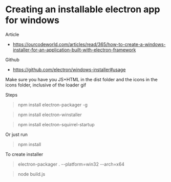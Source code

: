 # Creating an installable electron app for windows


Article
- https://ourcodeworld.com/articles/read/365/how-to-create-a-windows-installer-for-an-application-built-with-electron-framework

Github
- https://github.com/electron/windows-installer#usage

Make sure you have you JS+HTML in the dist folder
and the icons in the icons folder, inclusive of the loader gif

Steps
> npm install electron-packager -g

> npm install electron-winstaller

> npm install electron-squirrel-startup

Or just run 
> npm install

To create installer
> electron-packager . --platform=win32 --arch=x64 <app name> 

> node build.js
